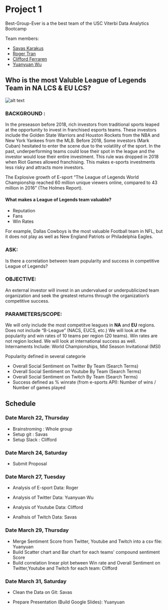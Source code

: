 # Project 1
Best-Group-Ever is a the best team of the USC Viterbi Data Analytics Bootcamp

Team members:
- [Savas Karakus](https://www.linkedin.com/in/savaş-karakuş-0a79bb76/)
- [Roger Tran](https://www.linkedin.com/in/roger-tran-80a2091a/)
- [Clifford Ferraren](https://www.linkedin.com/in/clifford-ferraren)
- [Yuanyuan Wu](https://www.yoyo-wu.com/)

## **Who is the most Valuble League of Legends Team in NA LCS & EU LCS?**

![alt text](http://s1.ibtimes.com/sites/www.ibtimes.com/files/2015/09/23/league-legends.jpg)

### **BACKGROUND** :
In the preseason before 2018, rich investors from traditional sports leaped at the opportunity to invest in franchised esports teams. These investors include the Golden State Warriors and Houston Rockets from the NBA and New York Yankees from the MLB.
Before 2018, Some investors (Mark Cuban) hesitated to enter the scene due to the volatility of the sport. In the past, underperforming teams could lose their spot in the league and the investor would lose their entire investment. 
This rule was dropped in 2018 when Riot Games allowed franchising. This makes e-sports investments less risky and attracts more investors.

The Explosive growth of E-sport 
“The League of Legends World Championship reached 60 million unique viewers online, compared to 43 million in 2016” (The Holmes Report). 

#### What makes a League of Legends team valuable?
- Reputation 
- Fans
- Win Rates

For example, Dallas Cowboys is the most valuable Football team in NFL, but it does not play as well as New England Patriots or Philadelphia Eagles. 


### **ASK**: 
Is there a correlation between team popularity and success in competitive League of Legends?

### **OBJECTIVE**: 
An external investor will invest in an undervalued or underpublicized team organization and seek the greatest returns through the organization’s competitive success.

### **PARAMETERS/SCOPE**:
We will only include the most competitve leagues in **NA** and **EU** regions. Does not include “B-League” (NACS, EUCS, etc.)
We will look at the popularity and win rates of 10 teams per region (20 teams).
Win rates are not region locked. We will look at international success as well.
Internaments Include: World Championships, Mid Season Invitational (MSI)

Popularity defined in several categorie

- Overall Social Sentiment on Twitter By Team (Search Terms)
- Overall Social Sentiment on Youtube By Team (Search Terms)
- Overall Social Sentiment on Twitch By Team (Search Terms)
- Success defined as % winrate (from e-sports API):
	Number of wins / Number of games played

## Schedule

### Date March 22, Thursday 
- Brainstroming : Whole group
- Setup git : Savas
- Setup Slack : Clifford

### Date March 24, Saturday 
- Submit Proposal 

### Date March 27, Tuesday 
- Analysis of E-sport Data: Roger

- Analysis of Twitter Data: Yuanyuan Wu
- Analysis of Youtube Data: Clifford
- Analhsis of Twitch Data: Savas
### Date March 29, Thursday 
- Merge Sentiment Score from Twitter, Youtube and Twitch into a csv file: Yuanyuan
- Build Scatter chart and Bar chart for each teams' compound sentiment Score
- Build correlation linear plot between Win rate and Overall Sentiment on Twitter,Youtube and Twitch for each team: Clifford
### Date March 31, Saturday

- Clean the Data on Git: Savas

- Prepare Presentation (Build Google Slides): Yuanyuan  
